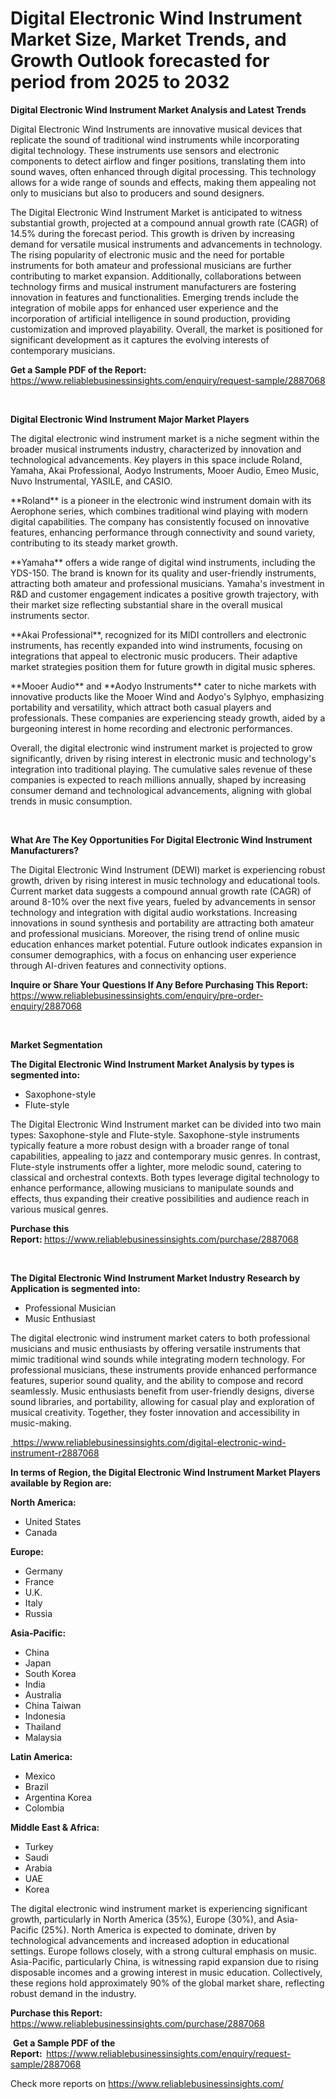 <p><h1>Digital Electronic Wind Instrument Market Size, Market Trends, and Growth Outlook forecasted for period from 2025 to 2032</h1></p><p><strong>Digital Electronic Wind Instrument Market Analysis and Latest Trends</strong></p>
<p><p>Digital Electronic Wind Instruments are innovative musical devices that replicate the sound of traditional wind instruments while incorporating digital technology. These instruments use sensors and electronic components to detect airflow and finger positions, translating them into sound waves, often enhanced through digital processing. This technology allows for a wide range of sounds and effects, making them appealing not only to musicians but also to producers and sound designers.</p><p>The Digital Electronic Wind Instrument Market is anticipated to witness substantial growth, projected at a compound annual growth rate (CAGR) of 14.5% during the forecast period. This growth is driven by increasing demand for versatile musical instruments and advancements in technology. The rising popularity of electronic music and the need for portable instruments for both amateur and professional musicians are further contributing to market expansion. Additionally, collaborations between technology firms and musical instrument manufacturers are fostering innovation in features and functionalities. Emerging trends include the integration of mobile apps for enhanced user experience and the incorporation of artificial intelligence in sound production, providing customization and improved playability. Overall, the market is positioned for significant development as it captures the evolving interests of contemporary musicians.</p></p>
<p><strong>Get a Sample PDF of the Report:&nbsp;</strong> <a href="https://www.reliablebusinessinsights.com/enquiry/request-sample/2887068?utm_campaign=3105&utm_medium=2&utm_source=Github&utm_content=ia&utm_term=13032025&utm_id=digital-electronic-wind-instrument">https://www.reliablebusinessinsights.com/enquiry/request-sample/2887068</a></p>
<p>&nbsp;</p>
<p><strong>Digital Electronic Wind Instrument Major Market Players</strong></p>
<p><p>The digital electronic wind instrument market is a niche segment within the broader musical instruments industry, characterized by innovation and technological advancements. Key players in this space include Roland, Yamaha, Akai Professional, Aodyo Instruments, Mooer Audio, Emeo Music, Nuvo Instrumental, YASILE, and CASIO.</p><p>**Roland** is a pioneer in the electronic wind instrument domain with its Aerophone series, which combines traditional wind playing with modern digital capabilities. The company has consistently focused on innovative features, enhancing performance through connectivity and sound variety, contributing to its steady market growth.</p><p>**Yamaha** offers a wide range of digital wind instruments, including the YDS-150. The brand is known for its quality and user-friendly instruments, attracting both amateur and professional musicians. Yamaha's investment in R&D and customer engagement indicates a positive growth trajectory, with their market size reflecting substantial share in the overall musical instruments sector.</p><p>**Akai Professional**, recognized for its MIDI controllers and electronic instruments, has recently expanded into wind instruments, focusing on integrations that appeal to electronic music producers. Their adaptive market strategies position them for future growth in digital music spheres.</p><p>**Mooer Audio** and **Aodyo Instruments** cater to niche markets with innovative products like the Mooer Wind and Aodyo's Sylphyo, emphasizing portability and versatility, which attract both casual players and professionals. These companies are experiencing steady growth, aided by a burgeoning interest in home recording and electronic performances.</p><p>Overall, the digital electronic wind instrument market is projected to grow significantly, driven by rising interest in electronic music and technology's integration into traditional playing. The cumulative sales revenue of these companies is expected to reach millions annually, shaped by increasing consumer demand and technological advancements, aligning with global trends in music consumption.</p></p>
<p>&nbsp;</p>
<p><strong>What Are The Key Opportunities For Digital Electronic Wind Instrument Manufacturers?</strong></p>
<p><p>The Digital Electronic Wind Instrument (DEWI) market is experiencing robust growth, driven by rising interest in music technology and educational tools. Current market data suggests a compound annual growth rate (CAGR) of around 8-10% over the next five years, fueled by advancements in sensor technology and integration with digital audio workstations. Increasing innovations in sound synthesis and portability are attracting both amateur and professional musicians. Moreover, the rising trend of online music education enhances market potential. Future outlook indicates expansion in consumer demographics, with a focus on enhancing user experience through AI-driven features and connectivity options.</p></p>
<p><strong>Inquire or Share Your Questions If Any Before Purchasing This Report:</strong> <a href="https://www.reliablebusinessinsights.com/enquiry/pre-order-enquiry/2887068?utm_campaign=3105&utm_medium=2&utm_source=Github&utm_content=ia&utm_term=13032025&utm_id=digital-electronic-wind-instrument">https://www.reliablebusinessinsights.com/enquiry/pre-order-enquiry/2887068</a></p>
<p>&nbsp;</p>
<p><strong>Market Segmentation</strong></p>
<p><strong>The Digital Electronic Wind Instrument Market Analysis by types is segmented into:</strong></p>
<p><ul><li>Saxophone-style</li><li>Flute-style</li></ul></p>
<p><p>The Digital Electronic Wind Instrument market can be divided into two main types: Saxophone-style and Flute-style. Saxophone-style instruments typically feature a more robust design with a broader range of tonal capabilities, appealing to jazz and contemporary music genres. In contrast, Flute-style instruments offer a lighter, more melodic sound, catering to classical and orchestral contexts. Both types leverage digital technology to enhance performance, allowing musicians to manipulate sounds and effects, thus expanding their creative possibilities and audience reach in various musical genres.</p></p>
<p><strong>Purchase this Report:&nbsp;</strong><a href="https://www.reliablebusinessinsights.com/purchase/2887068?utm_campaign=3105&utm_medium=2&utm_source=Github&utm_content=ia&utm_term=13032025&utm_id=digital-electronic-wind-instrument">https://www.reliablebusinessinsights.com/purchase/2887068</a></p>
<p>&nbsp;</p>
<p><strong>The Digital Electronic Wind Instrument Market Industry Research by Application is segmented into:</strong></p>
<p><ul><li>Professional Musician</li><li>Music Enthusiast</li></ul></p>
<p><p>The digital electronic wind instrument market caters to both professional musicians and music enthusiasts by offering versatile instruments that mimic traditional wind sounds while integrating modern technology. For professional musicians, these instruments provide enhanced performance features, superior sound quality, and the ability to compose and record seamlessly. Music enthusiasts benefit from user-friendly designs, diverse sound libraries, and portability, allowing for casual play and exploration of musical creativity. Together, they foster innovation and accessibility in music-making.</p></p>
<p><a href="https://www.reliablebusinessinsights.com/digital-electronic-wind-instrument-r2887068?utm_campaign=3105&utm_medium=2&utm_source=Github&utm_content=ia&utm_term=13032025&utm_id=digital-electronic-wind-instrument">&nbsp;https://www.reliablebusinessinsights.com/digital-electronic-wind-instrument-r2887068</a></p>
<p><strong>In terms of Region, the Digital Electronic Wind Instrument Market Players available by Region are:</strong></p>
<p>
    <p> <strong> North America: </strong>
        <ul>
            <li>United States</li>
            <li>Canada</li>
        </ul>
        </p> 
    <p> <strong> Europe: </strong>
        <ul>
            <li>Germany</li>
            <li>France</li>
            <li>U.K.</li>
            <li>Italy</li>
            <li>Russia</li>
        </ul>
        </p> 
    <p> <strong> Asia-Pacific: </strong>
        <ul>
            <li>China</li>
            <li>Japan</li>
            <li>South Korea</li>
            <li>India</li>
            <li>Australia</li>
            <li>China Taiwan</li>
            <li>Indonesia</li>
            <li>Thailand</li>
            <li>Malaysia</li>
        </ul>
        </p> 
    <p> <strong> Latin America: </strong>
        <ul>
            <li>Mexico</li>
            <li>Brazil</li>
            <li>Argentina Korea</li>
            <li>Colombia</li>
        </ul>
        </p> 
    <p> <strong> Middle East & Africa: </strong>
        <ul>
            <li>Turkey</li>
            <li>Saudi</li>
            <li>Arabia</li>
            <li>UAE</li>
            <li>Korea</li>
        </ul>
    </p>
    </p>
<p><p>The digital electronic wind instrument market is experiencing significant growth, particularly in North America (35%), Europe (30%), and Asia-Pacific (25%). North America is expected to dominate, driven by technological advancements and increased adoption in educational settings. Europe follows closely, with a strong cultural emphasis on music. Asia-Pacific, particularly China, is witnessing rapid expansion due to rising disposable incomes and a growing interest in music education. Collectively, these regions hold approximately 90% of the global market share, reflecting robust demand in the industry.</p></p>
<p><strong>Purchase this Report: </strong><a href="https://www.reliablebusinessinsights.com/purchase/2887068?utm_campaign=3105&utm_medium=2&utm_source=Github&utm_content=ia&utm_term=13032025&utm_id=digital-electronic-wind-instrument">https://www.reliablebusinessinsights.com/purchase/2887068</a></p>
<p>&nbsp;<strong>Get a Sample PDF of the Report:&nbsp;&nbsp;</strong><a href="https://www.reliablebusinessinsights.com/enquiry/request-sample/2887068?utm_campaign=3105&utm_medium=2&utm_source=Github&utm_content=ia&utm_term=13032025&utm_id=digital-electronic-wind-instrument">https://www.reliablebusinessinsights.com/enquiry/request-sample/2887068</a></p>
<p><strong></strong></p>
<p>Check more reports on <a href="https://www.reliablebusinessinsights.com/?utm_campaign=3105&utm_medium=2&utm_source=Github&utm_content=ia&utm_term=13032025&utm_id=digital-electronic-wind-instrument">https://www.reliablebusinessinsights.com/</a></p>
